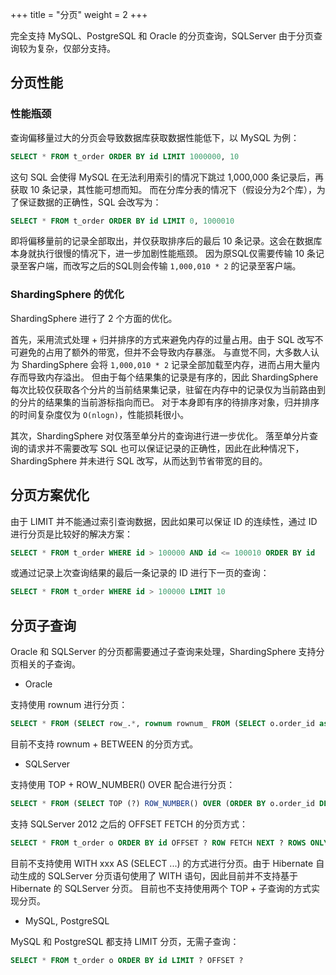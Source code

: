 +++
title = "分页"
weight = 2
+++

完全支持 MySQL、PostgreSQL 和 Oracle 的分页查询，SQLServer 由于分页查询较为复杂，仅部分支持。

## 分页性能

### 性能瓶颈

查询偏移量过大的分页会导致数据库获取数据性能低下，以 MySQL 为例：

```sql
SELECT * FROM t_order ORDER BY id LIMIT 1000000, 10
```

这句 SQL 会使得 MySQL 在无法利用索引的情况下跳过 1,000,000 条记录后，再获取 10 条记录，其性能可想而知。
而在分库分表的情况下（假设分为2个库），为了保证数据的正确性，SQL 会改写为：

```sql
SELECT * FROM t_order ORDER BY id LIMIT 0, 1000010
```

即将偏移量前的记录全部取出，并仅获取排序后的最后 10 条记录。这会在数据库本身就执行很慢的情况下，进一步加剧性能瓶颈。
因为原SQL仅需要传输 10 条记录至客户端，而改写之后的SQL则会传输 `1,000,010 * 2` 的记录至客户端。

### ShardingSphere 的优化

ShardingSphere 进行了 2 个方面的优化。

首先，采用流式处理 + 归并排序的方式来避免内存的过量占用。由于 SQL 改写不可避免的占用了额外的带宽，但并不会导致内存暴涨。
与直觉不同，大多数人认为 ShardingSphere 会将 `1,000,010 * 2` 记录全部加载至内存，进而占用大量内存而导致内存溢出。
但由于每个结果集的记录是有序的，因此 ShardingSphere 每次比较仅获取各个分片的当前结果集记录，驻留在内存中的记录仅为当前路由到的分片的结果集的当前游标指向而已。
对于本身即有序的待排序对象，归并排序的时间复杂度仅为 `O(nlogn)`，性能损耗很小。

其次，ShardingSphere 对仅落至单分片的查询进行进一步优化。
落至单分片查询的请求并不需要改写 SQL 也可以保证记录的正确性，因此在此种情况下，ShardingSphere 并未进行 SQL 改写，从而达到节省带宽的目的。

## 分页方案优化

由于 LIMIT 并不能通过索引查询数据，因此如果可以保证 ID 的连续性，通过 ID 进行分页是比较好的解决方案：

```sql
SELECT * FROM t_order WHERE id > 100000 AND id <= 100010 ORDER BY id
```

或通过记录上次查询结果的最后一条记录的 ID 进行下一页的查询：

```sql
SELECT * FROM t_order WHERE id > 100000 LIMIT 10
```

## 分页子查询

Oracle 和 SQLServer 的分页都需要通过子查询来处理，ShardingSphere 支持分页相关的子查询。

- Oracle

支持使用 rownum 进行分页：

```sql
SELECT * FROM (SELECT row_.*, rownum rownum_ FROM (SELECT o.order_id as order_id FROM t_order o JOIN t_order_item i ON o.order_id = i.order_id) row_ WHERE rownum <= ?) WHERE rownum > ?
```

目前不支持 rownum + BETWEEN 的分页方式。

- SQLServer

支持使用 TOP + ROW_NUMBER() OVER 配合进行分页：

```sql
SELECT * FROM (SELECT TOP (?) ROW_NUMBER() OVER (ORDER BY o.order_id DESC) AS rownum, * FROM t_order o) AS temp WHERE temp.rownum > ? ORDER BY temp.order_id
```

支持 SQLServer 2012 之后的 OFFSET FETCH 的分页方式：

```sql
SELECT * FROM t_order o ORDER BY id OFFSET ? ROW FETCH NEXT ? ROWS ONLY
```

目前不支持使用 WITH xxx AS (SELECT ...) 的方式进行分页。由于 Hibernate 自动生成的 SQLServer 分页语句使用了 WITH 语句，因此目前并不支持基于 Hibernate 的 SQLServer 分页。
目前也不支持使用两个 TOP + 子查询的方式实现分页。

- MySQL, PostgreSQL

MySQL 和 PostgreSQL 都支持 LIMIT 分页，无需子查询：

```sql
SELECT * FROM t_order o ORDER BY id LIMIT ? OFFSET ?
```

